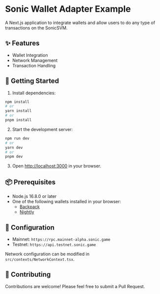 # Sonic Wallet Adapter Example

A Next.js application to integrate wallets and allow users to do any type of transactions on the SonicSVM.

## ✨ Features

- Wallet Integration
- Network Management
- Transaction Handling

## 🚀 Getting Started

1. Install dependencies:

```bash
npm install
# or
yarn install
# or
pnpm install
```

2. Start the development server:

```bash
npm run dev
# or
yarn dev
# or
pnpm dev
```

3. Open [http://localhost:3000](http://localhost:3000) in your browser.

## 📦 Prerequisites

- Node.js 16.8.0 or later
- One of the following wallets installed in your browser:
  - [Backpack](https://www.backpack.app/)
  - [Nightly](https://nightly.app/)

## 🔧 Configuration

- Mainnet: `https://rpc.mainnet-alpha.sonic.game`
- Testnet: `https://api.testnet.sonic.game`

Network configuration can be modified in `src/contexts/NetworkContext.tsx`.

## 🤝 Contributing

Contributions are welcome! Please feel free to submit a Pull Request.
